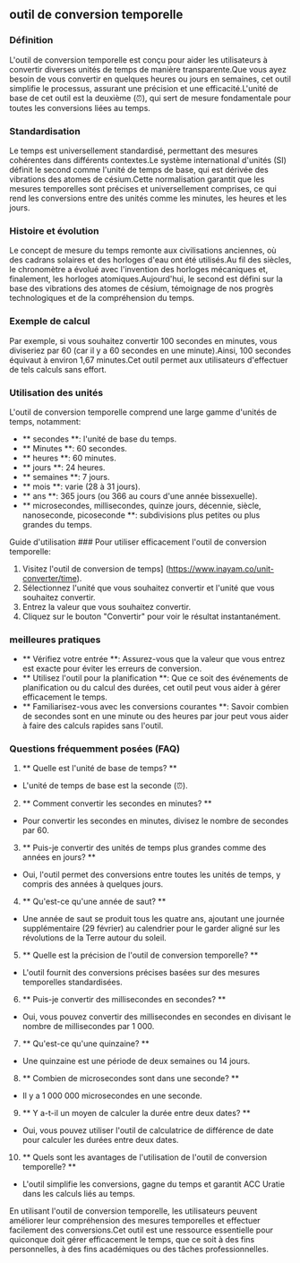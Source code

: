 ## outil de conversion temporelle

### Définition
L'outil de conversion temporelle est conçu pour aider les utilisateurs à convertir diverses unités de temps de manière transparente.Que vous ayez besoin de vous convertir en quelques heures ou jours en semaines, cet outil simplifie le processus, assurant une précision et une efficacité.L'unité de base de cet outil est la deuxième (⏰), qui sert de mesure fondamentale pour toutes les conversions liées au temps.

### Standardisation
Le temps est universellement standardisé, permettant des mesures cohérentes dans différents contextes.Le système international d'unités (SI) définit le second comme l'unité de temps de base, qui est dérivée des vibrations des atomes de césium.Cette normalisation garantit que les mesures temporelles sont précises et universellement comprises, ce qui rend les conversions entre des unités comme les minutes, les heures et les jours.

### Histoire et évolution
Le concept de mesure du temps remonte aux civilisations anciennes, où des cadrans solaires et des horloges d'eau ont été utilisés.Au fil des siècles, le chronomètre a évolué avec l'invention des horloges mécaniques et, finalement, les horloges atomiques.Aujourd'hui, le second est défini sur la base des vibrations des atomes de césium, témoignage de nos progrès technologiques et de la compréhension du temps.

### Exemple de calcul
Par exemple, si vous souhaitez convertir 100 secondes en minutes, vous diviseriez par 60 (car il y a 60 secondes en une minute).Ainsi, 100 secondes équivaut à environ 1,67 minutes.Cet outil permet aux utilisateurs d'effectuer de tels calculs sans effort.

### Utilisation des unités
L'outil de conversion temporelle comprend une large gamme d'unités de temps, notamment:
- ** secondes **: l'unité de base du temps.
- ** Minutes **: 60 secondes.
- ** heures **: 60 minutes.
- ** jours **: 24 heures.
- ** semaines **: 7 jours.
- ** mois **: varie (28 à 31 jours).
- ** ans **: 365 jours (ou 366 au cours d'une année bissexuelle).
- ** microsecondes, millisecondes, quinze jours, décennie, siècle, nanoseconde, picoseconde **: subdivisions plus petites ou plus grandes du temps.

Guide d'utilisation ###
Pour utiliser efficacement l'outil de conversion temporelle:
1. Visitez l'outil de conversion de temps] (https://www.inayam.co/unit-converter/time).
2. Sélectionnez l'unité que vous souhaitez convertir et l'unité que vous souhaitez convertir.
3. Entrez la valeur que vous souhaitez convertir.
4. Cliquez sur le bouton "Convertir" pour voir le résultat instantanément.

### meilleures pratiques
- ** Vérifiez votre entrée **: Assurez-vous que la valeur que vous entrez est exacte pour éviter les erreurs de conversion.
- ** Utilisez l'outil pour la planification **: Que ce soit des événements de planification ou du calcul des durées, cet outil peut vous aider à gérer efficacement le temps.
- ** Familiarisez-vous avec les conversions courantes **: Savoir combien de secondes sont en une minute ou des heures par jour peut vous aider à faire des calculs rapides sans l'outil.

### Questions fréquemment posées (FAQ)

1. ** Quelle est l'unité de base de temps? **
- L'unité de temps de base est la seconde (⏰).

2. ** Comment convertir les secondes en minutes? **
- Pour convertir les secondes en minutes, divisez le nombre de secondes par 60.

3. ** Puis-je convertir des unités de temps plus grandes comme des années en jours? **
- Oui, l'outil permet des conversions entre toutes les unités de temps, y compris des années à quelques jours.

4. ** Qu'est-ce qu'une année de saut? **
- Une année de saut se produit tous les quatre ans, ajoutant une journée supplémentaire (29 février) au calendrier pour le garder aligné sur les révolutions de la Terre autour du soleil.

5. ** Quelle est la précision de l'outil de conversion temporelle? **
- L'outil fournit des conversions précises basées sur des mesures temporelles standardisées.

6. ** Puis-je convertir des millisecondes en secondes? **
- Oui, vous pouvez convertir des millisecondes en secondes en divisant le nombre de millisecondes par 1 000.

7. ** Qu'est-ce qu'une quinzaine? **
- Une quinzaine est une période de deux semaines ou 14 jours.

8. ** Combien de microsecondes sont dans une seconde? **
- Il y a 1 000 000 microsecondes en une seconde.

9. ** Y a-t-il un moyen de calculer la durée entre deux dates? **
- Oui, vous pouvez utiliser l'outil de calculatrice de différence de date pour calculer les durées entre deux dates.

10. ** Quels sont les avantages de l'utilisation de l'outil de conversion temporelle? **
- L'outil simplifie les conversions, gagne du temps et garantit ACC Uratie dans les calculs liés au temps.

En utilisant l'outil de conversion temporelle, les utilisateurs peuvent améliorer leur compréhension des mesures temporelles et effectuer facilement des conversions.Cet outil est une ressource essentielle pour quiconque doit gérer efficacement le temps, que ce soit à des fins personnelles, à des fins académiques ou des tâches professionnelles.